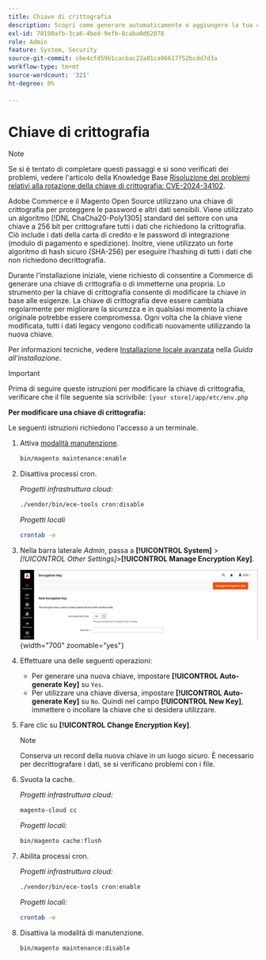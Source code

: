 ```yaml
---
title: Chiave di crittografia
description: Scopri come generare automaticamente o aggiungere la tua chiave di crittografia, che deve essere modificata regolarmente per migliorare la sicurezza.
exl-id: 78190afb-3ca6-4bed-9efb-8caba0d62078
role: Admin
feature: System, Security
source-git-commit: cbe4cfd59b1cacbac22a01ca96617f52bcdd7d3a
workflow-type: tm+mt
source-wordcount: '321'
ht-degree: 0%

---
```


# Chiave di crittografia

>[!NOTE]
>
>Se si è tentato di completare questi passaggi e si sono verificati dei problemi, vedere l&#39;articolo della Knowledge Base [Risoluzione dei problemi relativi alla rotazione della chiave di crittografia: CVE-2024-34102](https://experienceleague.adobe.com/en/docs/commerce-knowledge-base/kb/troubleshooting/known-issues-patches-attached/troubleshooting-encryption-key-rotation-cve-2024-34102).

Adobe Commerce e il Magento Open Source utilizzano una chiave di crittografia per proteggere le password e altri dati sensibili. Viene utilizzato un algoritmo [!DNL ChaCha20-Poly1305] standard del settore con una chiave a 256 bit per crittografare tutti i dati che richiedono la crittografia. Ciò include i dati della carta di credito e le password di integrazione (modulo di pagamento e spedizione). Inoltre, viene utilizzato un forte algoritmo di hash sicuro (SHA-256) per eseguire l’hashing di tutti i dati che non richiedono decrittografia.

Durante l&#39;installazione iniziale, viene richiesto di consentire a Commerce di generare una chiave di crittografia o di immetterne una propria. Lo strumento per la chiave di crittografia consente di modificare la chiave in base alle esigenze. La chiave di crittografia deve essere cambiata regolarmente per migliorare la sicurezza e in qualsiasi momento la chiave originale potrebbe essere compromessa. Ogni volta che la chiave viene modificata, tutti i dati legacy vengono codificati nuovamente utilizzando la nuova chiave.

Per informazioni tecniche, vedere [Installazione locale avanzata](https://experienceleague.adobe.com/docs/commerce-operations/installation-guide/advanced.html) nella _Guida all&#39;installazione_.

>[!IMPORTANT]
>
>Prima di seguire queste istruzioni per modificare la chiave di crittografia, verificare che il file seguente sia scrivibile: `[your store]/app/etc/env.php`

**Per modificare una chiave di crittografia:**

Le seguenti istruzioni richiedono l&#39;accesso a un terminale.

1. Attiva [modalità manutenzione](https://experienceleague.adobe.com/en/docs/commerce-operations/configuration-guide/setup/application-modes#maintenance-mode).

   ```bash
   bin/magento maintenance:enable
   ```

1. Disattiva processi cron.

   _Progetti infrastruttura cloud:_

   ```bash
   ./vendor/bin/ece-tools cron:disable
   ```

   _Progetti locali_

   ```bash
   crontab -e
   ```

1. Nella barra laterale _Admin_, passa a **[!UICONTROL System]** > _[!UICONTROL Other Settings]_>**[!UICONTROL Manage Encryption Key]**.

   ![Chiave di crittografia del sistema](./assets/encryption-key.png){width="700" zoomable="yes"}

1. Effettuare una delle seguenti operazioni:

   - Per generare una nuova chiave, impostare **[!UICONTROL Auto-generate Key]** su `Yes`.
   - Per utilizzare una chiave diversa, impostare **[!UICONTROL Auto-generate Key]** su `No`. Quindi nel campo **[!UICONTROL New Key]**, immettere o incollare la chiave che si desidera utilizzare.

1. Fare clic su **[!UICONTROL Change Encryption Key]**.

   >[!NOTE]
   >
   >Conserva un record della nuova chiave in un luogo sicuro. È necessario per decrittografare i dati, se si verificano problemi con i file.

1. Svuota la cache.

   _Progetti infrastruttura cloud:_

   ```bash
   magento-cloud cc
   ```

   _Progetti locali:_

   ```bash
   bin/magento cache:flush
   ```

1. Abilita processi cron.

   _Progetti infrastruttura cloud:_

   ```bash
   ./vendor/bin/ece-tools cron:enable
   ```

   _Progetti locali:_

   ```bash
   crontab -e
   ```

1. Disattiva la modalità di manutenzione.

   ```bash
   bin/magento maintenance:disable
   ```
